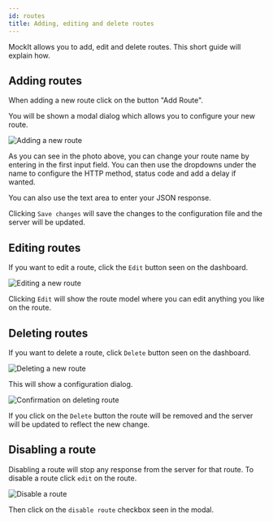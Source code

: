 ```yaml
---
id: routes
title: Adding, editing and delete routes
---
```


MockIt allows you to add, edit and delete routes. This short guide will explain how.

## Adding routes

When adding a new route click on the button "Add Route".

You will be shown a modal dialog which allows you to configure your new route.

![Adding a new route](/img/docs/routes/add-route.png "Adding a new route")

As you can see in the photo above, you can change your route name by entering in the first input field.
You can then use the dropdowns under the name to configure the HTTP method, status code and add a delay if wanted.

You can also use the text area to enter your JSON response.

Clicking `Save changes` will save the changes to the configuration file and the server will be updated.

## Editing routes

If you want to edit a route, click the `Edit` button seen on the dashboard.

![Editing a new route](/img/docs/routes/edit.png "Editing a new route")

Clicking `Edit` will show the route model where you can edit anything you like on the route.

## Deleting routes

If you want to delete a route, click `Delete` button seen on the dashboard.

![Deleting a new route](/img/docs/routes/edit.png "Deleting a new route")

This will show a configuration dialog.

![Confirmation on deleting route](/img/docs/routes/delete-confirm.png "Confirmation on deleting route")

If you click on the `Delete` button the route will be removed and the server will be updated to reflect the new change.

## Disabling a route

Disabling a route will stop any response from the server for that route. To disable a route click `edit` on the route.

![Disable a route](/img/docs/routes/disable.png "Disable a route")

Then click on the `disable route` checkbox seen in the modal.
